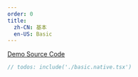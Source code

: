 ```yaml
---
order: 0
title:
  zh-CN: 基本
  en-US: Basic
---
```


[Demo Source Code](https://github.com/ant-design/ant-design-mobile-rn/blob/master/components/white-space/demo/basic.native.tsx)

````jsx
// todos: include('./basic.native.tsx')
````
